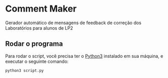 # Comment Maker

Gerador automático de mensagens de feedback de correção dos Laboratórios para alunos de LP2

## Rodar o programa

Para rodar o script, você precisa ter o [Python3](https://www.python.org/downloads/) instalado em sua máquina, e executar o seguinte comando:

```shell
python3 script.py
```
